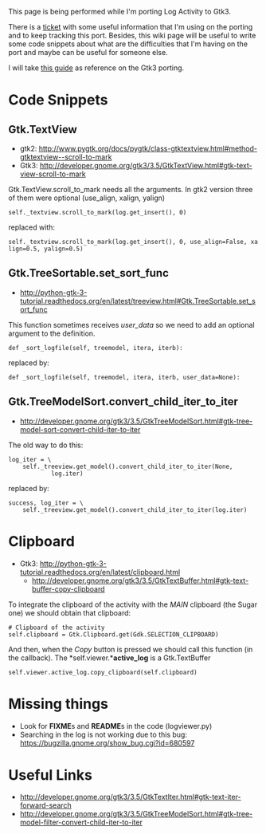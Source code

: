 This page is being performed while I'm porting Log Activity to Gtk3.

There is a [ticket](http://bugs.sugarlabs.org/ticket/3761) with some
useful information that I'm using on the porting and to keep tracking
this port. Besides, this wiki page will be useful to write some code
snippets about what are the difficulties that I'm having on the port and
maybe can be useful for someone else.

I will take [this guide](User:Humitos/PortingGetBooks "wikilink") as
reference on the Gtk3 porting.

Code Snippets
=============

Gtk.TextView
------------

-   gtk2:
    <http://www.pygtk.org/docs/pygtk/class-gtktextview.html#method-gtktextview--scroll-to-mark>
-   Gtk3:
    <http://developer.gnome.org/gtk3/3.5/GtkTextView.html#gtk-text-view-scroll-to-mark>

Gtk.TextView.scroll\_to\_mark needs all the arguments. In gtk2 version
three of them were optional (use\_align, xalign, yalign)

`self._textview.scroll_to_mark(log.get_insert(), 0)`

replaced with:

`self._textview.scroll_to_mark(log.get_insert(), 0, use_align=False, xalign=0.5, yalign=0.5)`

Gtk.TreeSortable.set\_sort\_func
--------------------------------

-   <http://python-gtk-3-tutorial.readthedocs.org/en/latest/treeview.html#Gtk.TreeSortable.set_sort_func>

This function sometimes receives *user\_data* so we need to add an
optional argument to the definition.

`def _sort_logfile(self, treemodel, itera, iterb):`

replaced by:

`def _sort_logfile(self, treemodel, itera, iterb, user_data=None):`

Gtk.TreeModelSort.convert\_child\_iter\_to\_iter
------------------------------------------------

-   <http://developer.gnome.org/gtk3/3.5/GtkTreeModelSort.html#gtk-tree-model-sort-convert-child-iter-to-iter>

The old way to do this:

`log_iter = \`\
`    self._treeview.get_model().convert_child_iter_to_iter(None,`\
`            log.iter)`

replaced by:

`success, log_iter = \`\
`    self._treeview.get_model().convert_child_iter_to_iter(log.iter)`

Clipboard
=========

-   Gtk3:
    <http://python-gtk-3-tutorial.readthedocs.org/en/latest/clipboard.html>
    -   <http://developer.gnome.org/gtk3/3.5/GtkTextBuffer.html#gtk-text-buffer-copy-clipboard>

To integrate the clipboard of the activity with the *MAIN* clipboard
(the Sugar one) we should obtain that clipboard:

`# Clipboard of the activity`\
`self.clipboard = Gtk.Clipboard.get(Gdk.SELECTION_CLIPBOARD)`

And then, when the *Copy* button is pressed we should call this function
(in the callback). The *self.viewer.***active\_log** is a Gtk.TextBuffer

`self.viewer.active_log.copy_clipboard(self.clipboard)`

Missing things
==============

-   Look for **FIXME**s and **README**s in the code (logviewer.py)
-   Searching in the log is not working due to this bug:
    <https://bugzilla.gnome.org/show_bug.cgi?id=680597>

Useful Links
============

-   <http://developer.gnome.org/gtk3/3.5/GtkTextIter.html#gtk-text-iter-forward-search>
-   <http://developer.gnome.org/gtk3/3.5/GtkTreeModelSort.html#gtk-tree-model-filter-convert-child-iter-to-iter>

